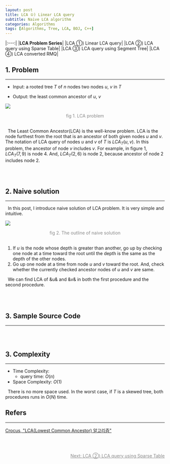 ```yaml
---
layout: post
title: LCA ①) Linear LCA query
subtitle: Naive LCA algorithm
categories: Algorithms
tags: [Algorithms, Tree, LCA, BOJ, C++]
---
```


|:---:|
|<b>LCA Problem Series</b>|
|LCA ①) Linear LCA query|
|LCA ②) LCA query using Sparse Table|
|LCA ③) LCA query using Segment Tree|
|LCA ④) LCA converted RMQ|

## 1. Problem
<hr>

- Input:
    a rooted tree $T$ of $n$ nodes
    two nodes $u$, $v$ in $T$

- Output:
    the least common ancestor of $u$, $v$

<img src = "https://user-images.githubusercontent.com/80208196/217368506-8d36d245-d97f-4ce7-a97d-f9fcd10993ae.png"><center><span style = "opacity:0.5">fig 1. LCA problem</span></center><br/>

&nbsp;&nbsp;The Least Common Ancestor(LCA) is the well-know problem. LCA is the node furthest from the root that is an ancestor of both given nodes $u$ and $v$. The notation of LCA query of nodes $u$ and $v$ of $T$ is $LCA_T(u,v)$. In this problem, the ancestor of node $v$ includes $v$. For example, in figure 1, $LCA_T(7, 9)$ is node $4$. And, $LCA_T(2,6)$ is node $2$, because ancestor of node $2$ includes node $2$.

<br/><br/>

## 2. Naive solution
<hr>
&nbsp;&nbsp;In this post, I introduce naive solution of LCA problem. It is very simple and intuitive.

<img src = "https://user-images.githubusercontent.com/80208196/217371462-0406f0b8-9a66-4ddd-a023-b92d23677241.png"><center><span style = "opacity:0.5">fig 2. The outline of naive solution</span></center><br/>

1. If $u$ is the node whose depth is greater than another, go up by checking one node at a time toward the root until the depth is the same as the depth of the other nodes.
2. Go up one node at a time from node $u$ and $v$ toward the root. And, check whether the currently checked ancestor nodes of $u$ and $v$ are same.

&nbsp;&nbsp;We can find LCA of &u& and &v& in both the first procedure and the second procedure.

<br/><br/>

## 3. Sample Source Code
<hr>

<script src="https://gist.github.com/unsik6/e15dc75aa310eddf44a69286313f6362.js"></script>

<br/><br/>

## 3. Complexity
<hr>

- Time Complexity:
    - query time: $O(n)$
- Space Complexity: $O(1)$

&nbsp;&nbsp;There is no more space used. In the worst case, if $T$ is a skewed tree, both procedures runs in $O(N)$ time.

## Refers
<hr/>
<a href = "https://www.crocus.co.kr/660">Crocus, "LCA(Lowest Common Ancestor) 알고리즘"</a><br/>

<br/><br/>

<p style="text-align:right;opacity:0.5"><a href = "">Next: LCA ②) LCA query using Sparse Table</a></p>
